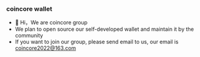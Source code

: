 ### coincore wallet

- 👋 Hi，We are coincore group
- We plan to open source our self-developed wallet and maintain it by the community
- If you want to join our group, please send email to us, our email is coincore2022@163.com

